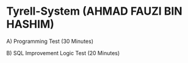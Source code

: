# Tyrell-System (AHMAD FAUZI BIN HASHIM)

A) Programming Test (30 Minutes)

B) SQL Improvement Logic Test (20 Minutes)
